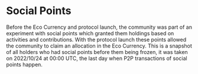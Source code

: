 # Social Points

Before the Eco Currency and protocol launch, the community was part of an experiment with social points which granted them holdings based on activities and contributions. With the protocol launch these points allowed the community to claim an allocation in the Eco Currency. This is a snapshot of all holders who had social points before them being frozen, it was taken on 2022/10/24 at 00:00 UTC, the last day when P2P transactions of social points happen.